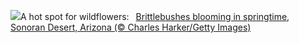 ![](https://www.bing.com/th?id=OHR.SonoranSpring_EN-US9207877073_UHD.jpg&w=1000)A hot spot for wildflowers:&nbsp;&ensp;[Brittlebushes blooming in springtime, Sonoran Desert, Arizona (© Charles Harker/Getty Images)](https://www.bing.com/th?id=OHR.SonoranSpring_EN-US9207877073_UHD.jpg)
<br><br/>
